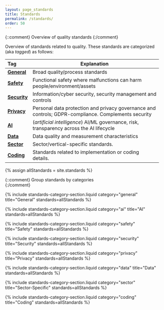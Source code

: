 ```yaml
---
layout: page_standards
title: Standards
permalink: /standards/
order: 50
---
```


{::comment}
Overview of quality standards
{:/comment}

Overview of standards related to quality.
These standards are categorized (aka _tagged_) as follows:

|Tag  | Explanation |
|:--- | --- | 
| **[General](#general)** | Broad quality/process standards | 
| **[Safety](#safety)** | Functional safety where malfunctions can harm people/environment/assets | 
| **[Security](#security)** | Information/cyber security, security management and controls | 
| **[Privacy](#privacy)** | Personal data protection and privacy governance and controls; GDPR-compliance. Complements security |
| **[AI](#ai)** | (_artificial intelligence_) AI/ML governance, risk, transparency across the AI lifecycle | 
| **[Data](#data)** | Data quality and measurement characteristics | 
| **[Sector](#sector)** | Sector/vertical-specific standards. |
| **[Coding](#coding)** | Standards related to implementation or coding details.|




{% assign allStandards = site.standards %}

{::comment}
Group standards by categories  
{:/comment}

{% include standards-category-section.liquid category="general" title="General" standards=allStandards %}

{% include standards-category-section.liquid category="ai" title="AI" standards=allStandards %}

{% include standards-category-section.liquid category="safety" title="Safety" standards=allStandards %}

{% include standards-category-section.liquid category="security" title="Security" standards=allStandards %}

{% include standards-category-section.liquid category="privacy" title="Privacy" standards=allStandards %}

{% include standards-category-section.liquid category="data" title="Data" standards=allStandards %}

{% include standards-category-section.liquid category="sector" title="Sector-Specific" standards=allStandards %}

{% include standards-category-section.liquid category="coding" title="Coding" standards=allStandards %}

<style>
.standard-categories {
  display: inline-block;
  margin-left: 1em;
  font-size: 0.9em;
  color: #666;
}

.standard-categories .category {
  color: #1675b9;
  font-weight: normal;
  margin-left: 0.3em;
}

.standard-categories .fa-tags {
  margin-right: 0.3em;
}
</style>

